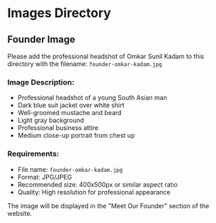 # Images Directory

## Founder Image
Please add the professional headshot of Omkar Sunil Kadam to this directory with the filename:
`founder-omkar-kadam.jpg`

### Image Description:
- Professional headshot of a young South Asian man
- Dark blue suit jacket over white shirt
- Well-groomed mustache and beard
- Light gray background
- Professional business attire
- Medium close-up portrait from chest up

### Requirements:
- File name: `founder-omkar-kadam.jpg`
- Format: JPG/JPEG
- Recommended size: 400x500px or similar aspect ratio
- Quality: High resolution for professional appearance

The image will be displayed in the "Meet Our Founder" section of the website. 